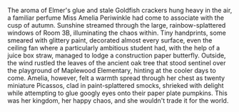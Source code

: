 The aroma of Elmer's glue and stale Goldfish crackers hung heavy in the air, a familiar perfume Miss Amelia Periwinkle had come to associate with the cusp of autumn.  Sunshine streamed through the large, rainbow-splattered windows of Room 3B, illuminating the chaos within.  Tiny handprints, some smeared with glittery paint, decorated almost every surface, even the ceiling fan where a particularly ambitious student had, with the help of a juice box straw, managed to lodge a construction paper butterfly.  Outside, the wind rustled the leaves of the ancient oak tree that stood sentinel over the playground of Maplewood Elementary, hinting at the cooler days to come.  Amelia, however, felt a warmth spread through her chest as twenty miniature Picassos, clad in paint-splattered smocks, shrieked with delight while attempting to glue googly eyes onto their paper plate pumpkins.  This was her kingdom, her happy chaos, and she wouldn't trade it for the world.
